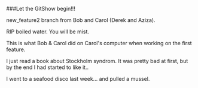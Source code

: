 ###Let the GitShow begin!!!


new_feature2 branch from Bob and Carol (Derek and Aziza).  

RIP boiled water.  You will be mist.  

This is what Bob & Carol did on Carol's computer when working on the first feature.

I just read a book about Stockholm syndrom.  It was pretty bad at first, but by the end I had started to like it..

I went to a seafood disco last week... and pulled a mussel.
